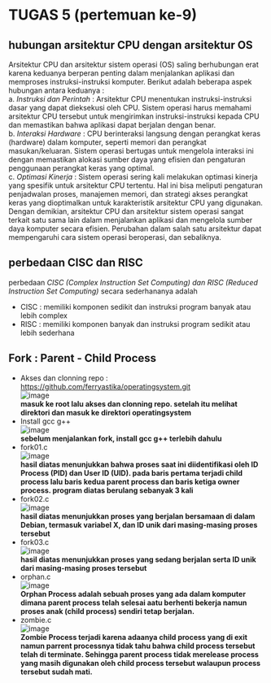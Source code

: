 # TUGAS 5 (pertemuan ke-9)
## hubungan arsitektur CPU dengan arsitektur OS <br>
Arsitektur CPU dan arsitektur sistem operasi (OS) saling berhubungan erat karena keduanya berperan penting dalam 
menjalankan aplikasi dan memproses instruksi-instruksi komputer. Berikut adalah beberapa aspek hubungan antara keduanya : <br>
a. *Instruksi dan Perintah* : Arsitektur CPU menentukan instruksi-instruksi dasar yang dapat dieksekusi oleh CPU. 
Sistem operasi harus memahami arsitektur CPU tersebut untuk mengirimkan instruksi-instruksi kepada CPU dan memastikan bahwa aplikasi dapat berjalan dengan benar. <br>
b. *Interaksi Hardware* : CPU berinteraksi langsung dengan perangkat keras (hardware) dalam komputer, seperti memori dan perangkat masukan/keluaran. 
Sistem operasi bertugas untuk mengelola interaksi ini dengan memastikan alokasi sumber daya yang efisien dan pengaturan penggunaan perangkat keras yang optimal. <br>
c. *Optimasi Kinerja* : Sistem operasi sering kali melakukan optimasi kinerja yang spesifik untuk arsitektur CPU tertentu. Hal ini bisa meliputi pengaturan penjadwalan proses, 
manajemen memori, dan strategi akses perangkat keras yang dioptimalkan untuk karakteristik arsitektur CPU yang digunakan. <br>
Dengan demikian, arsitektur CPU dan arsitektur sistem operasi sangat terkait satu sama lain dalam menjalankan aplikasi dan mengelola sumber daya komputer secara efisien.
Perubahan dalam salah satu arsitektur dapat mempengaruhi cara sistem operasi beroperasi, dan sebaliknya.

## perbedaan CISC dan RISC <br>
perbedaan *CISC (Complex Instruction Set Computing) dan RISC (Reduced Instruction Set Computing)* secara sederhananya adalah <br>
- CISC : memiliki komponen sedikit dan instruksi program banyak atau lebih complex <br>
- RISC : memiliki komponen banyak dan instruksi program sedikit atau lebih sederhana <br>

## Fork : Parent - Child Process <br>
- Akses dan clonning repo : https://github.com/ferryastika/operatingsystem.git <br>
![image](https://github.com/nurussaidatilchamidah/SysOP24-3123521024/assets/160559227/d6d4d93f-a8cc-405f-8203-2cd2d1b00a75)
<br> **masuk ke root lalu akses dan clonning repo. setelah itu melihat direktori dan masuk ke direktori operatingsystem** <br>
- Install gcc g++ <br>
![image](https://github.com/nurussaidatilchamidah/SysOP24-3123521024/assets/160559227/1aa37fa1-c580-4f9b-92e5-67809b890b76)
<br> **sebelum menjalankan fork, install gcc g++ terlebih dahulu** <br>
- fork01.c <br>
![image](https://github.com/nurussaidatilchamidah/SysOP24-3123521024/assets/160559227/5f84911b-5f46-4dc7-b1c9-25265205a2ec)
<br> **hasil diatas menunjukkan bahwa proses saat ini diidentifikasi oleh ID Process (PID) dan User ID (UID). pada baris pertama
terjadi child process lalu baris kedua parent process dan baris ketiga owner process. program diatas berulang sebanyak 3 kali** <br>
- fork02.c <br>
![image](https://github.com/nurussaidatilchamidah/SysOP24-3123521024/assets/160559227/310db255-913a-4cbe-835a-79b3c0c59030)
<br> **hasil diatas menunjukkan proses yang berjalan bersamaan di dalam Debian, termasuk variabel X, dan ID unik dari masing-masing proses tersebut** <br>
- fork03.c <br>
![image](https://github.com/nurussaidatilchamidah/SysOP24-3123521024/assets/160559227/46e97953-4102-4e98-9893-2f8433552510)
<br> **hasil diatas menunjukkan proses yang sedang berjalan serta ID unik dari masing-masing proses tersebut** <br> 
- orphan.c <br>
![image](https://github.com/nurussaidatilchamidah/SysOP24-3123521024/assets/160559227/f29bdd0f-57ef-4a2d-8e7f-1c3db6f13136)
<br> **Orphan Process adalah sebuah proses yang ada dalam komputer dimana parent process telah selesai aatu berhenti bekerja
namun proses anak (child process) sendiri tetap berjalan.** <br>
- zombie.c <br>
![image](https://github.com/nurussaidatilchamidah/SysOP24-3123521024/assets/160559227/7fcbdc3e-8f89-4748-8de1-35b776c11591)
<br> **Zombie Process terjadi karena adaanya child process yang di exit namun parrent processnya tidak tahu bahwa child process tersebut telah di terminate. Sehingga parent process tidak merelease process yang masih digunakan oleh child process tersebut walaupun process tersebut sudah mati.**




